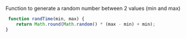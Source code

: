 Function to generate a random number between 2 values (min and max)

```javascript
 function randTime(min, max) {
    return Math.round(Math.random() * (max - min) + min);
}
```

